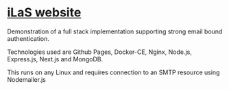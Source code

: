 
# [iLaS website][demoapp]

[demoapp]: https://illuminatinglaserandstyle.com/side.html

Demonstration of a full stack implementation supporting strong email bound authentication.

Technologies used are Github Pages, Docker-CE, Nginx, Node.js, Express.js, Next.js and MongoDB.

This runs on any Linux and requires connection to an SMTP resource using Nodemailer.js
